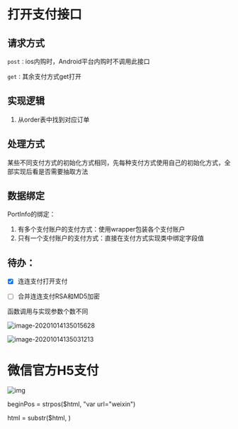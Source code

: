 # 打开支付接口

## 请求方式

`post：`ios内购时，Android平台内购时不调用此接口

`get：`其余支付方式get打开



## 实现逻辑

1. 从order表中找到对应订单



## 处理方式

某些不同支付方式的初始化方式相同，先每种支付方式使用自己的初始化方式，全部实现后看是否需要抽取方法

## 数据绑定

PortInfo的绑定：

1. 有多个支付账户的支付方式：使用wrapper包装各个支付账户
2. 只有一个支付账户的支付方式：直接在支付方式实现类中绑定字段值

## 待办：

- [x] 连连支付打开支付
- [ ] 合并连连支付RSA和MD5加密



函数调用与实现参数个数不同

![image-20201014135015628](C:\Users\曹粤文\AppData\Roaming\Typora\typora-user-images\image-20201014135015628.png)

![image-20201014135031213](C:\Users\曹粤文\AppData\Roaming\Typora\typora-user-images\image-20201014135031213.png)





# 微信官方H5支付

![img](http://mmbiz.qpic.cn/mmbiz_png/VtDnKNZxmLyibwqjibgjIOLm5tvQ72FcM47QvDqMCyBtOXejJLSQ4mzCMuKzkickVOpRHExgC05T1JxuhMAN4w9Hg/0?wx_fmt=png)





beginPos = strpos($html, "var url=\"weixin")

html = substr($html, )